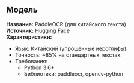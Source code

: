 ## Модель  
**Название:** PaddleOCR (для китайского текста)  
**Источник:** [Hugging Face](https://huggingface.co/PaddlePaddle/PaddleOCR)  
**Характеристики:**  
- Язык: Китайский (упрощенные иероглифы).  
- Точность: ~85% на стандартных текстах.  
- Требования:  
  - Python 3.6+  
  - Библиотеки: paddleocr, opencv-python  
